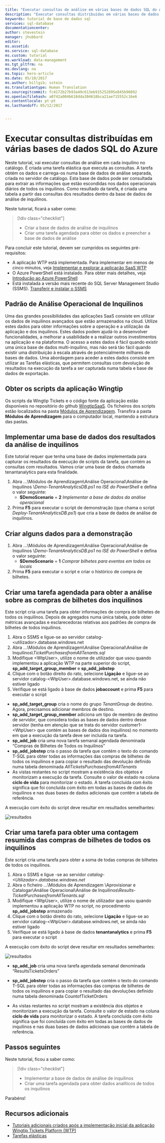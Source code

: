 ```yaml
---
title: "Executar consultas de análise em várias bases de dados SQL do Azure | Microsoft Docs"
description: "Executar consultas distribuídas em várias bases de dados SQL do Azure"
keywords: tutorial de base de dados sql
services: sql-database
documentationcenter: 
author: stevestein
manager: jhubbard
editor: 
ms.assetid: 
ms.service: sql-database
ms.custom: tutorial
ms.workload: data-management
ms.tgt_pltfrm: na
ms.devlang: na
ms.topic: hero-article
ms.date: 05/10/2017
ms.author: billgib; sstein
ms.translationtype: Human Translation
ms.sourcegitcommit: fc4172b27b93a49c613eb915252895e845b96892
ms.openlocfilehash: a0742a004b618dda304618bca21ae715552c16e6
ms.contentlocale: pt-pt
ms.lasthandoff: 05/12/2017


---
```

# <a name="run-distributed-queries-across-multiple-azure-sql-databases"></a>Executar consultas distribuídas em várias bases de dados SQL do Azure

Neste tutorial, vai executar consultas de análise em cada inquilino no catálogo. É criada uma tarefa elástica que executa as consultas. A tarefa obtém os dados e carrega-os numa base de dados de análise separada, criada no servidor de catálogo. Esta base de dados pode ser consultada para extrair as informações que estão escondidas nos dados operacionais diários de todos os inquilinos. Como resultado da tarefa, é criada uma tabela a partir das consultas dos resultados dentro da base de dados de análise de inquilinos.


Neste tutorial, ficará a saber como:

> [!div class="checklist"]
> * Criar a base de dados de análise de inquilinos
> * Criar uma tarefa agendada para obter os dados e preencher a base de dados de análise

Para concluir este tutorial, devem ser cumpridos os seguintes pré-requisitos:

* A aplicação WTP está implementada. Para implementar em menos de cinco minutos, veja [Implementar e explorar a aplicação SaaS WTP](sql-database-saas-tutorial.md)
* O Azure PowerShell está instalado. Para obter mais detalhes, veja [Introdução ao Azure PowerShell](https://docs.microsoft.com/powershell/azure/get-started-azureps)
* Está instalada a versão mais recente do SQL Server Management Studio (SSMS). [Transferir e instalar o SSMS](https://docs.microsoft.com/sql/ssms/download-sql-server-management-studio-ssms)

## <a name="tenant-operational-analytics-pattern"></a>Padrão de Análise Operacional de Inquilinos

Uma das grandes possibilidades das aplicações SaaS consiste em utilizar os dados de inquilinos avançados que estão armazenados na cloud. Utilize estes dados para obter informações sobre a operação e a utilização da aplicação e dos inquilinos. Estes dados podem ajudá-lo a desenvolver funcionalidades, a melhorar a usabilidade e a realizar outros investimentos na aplicação e na plataforma. O acesso a estes dados é fácil quando existir uma única base de dados multi-inquilino, mas não será tão fácil quando existir uma distribuição à escala através de potencialmente milhares de bases de dados. Uma abordagem para aceder a estes dados consiste em utilizar as Tarefas elásticas, que permitem consultas com devolução de resultados na execução da tarefa a ser capturada numa tabela e base de dados de exportação.

## <a name="get-the-wingtip-application-scripts"></a>Obter os scripts da aplicação Wingtip

Os scripts da Wingtip Tickets e o código fonte da aplicação estão disponíveis no repositório do github [WingtipSaaS](https://github.com/Microsoft/WingtipSaaS). Os ficheiros dos scripts estão localizados na pasta [Módulos de Aprendizagem](https://github.com/Microsoft/WingtipSaaS/tree/master/Learning%20Modules). Transfira a pasta **Módulos de Aprendizagem** para o computador local, mantendo a estrutura das pastas.

## <a name="deploy-a-database-for-tenant-analytics-results"></a>Implementar uma base de dados dos resultados da análise de inquilinos

Este tutorial requer que tenha uma base de dados implementada para capturar os resultados da execução de scripts da tarefa, que contém as consultas com resultados. Vamos criar uma base de dados chamada tenantanalytics para esta finalidade.

1. Abra ...\\Módulos de Aprendizagem\\Análise Operacional\\Análise de Inquilinos \\*Demo-TenantAnalyticsDB.ps1* no *ISE do PowerShell* e defina o valor seguinte:
   * **$DemoScenario** = **2** *Implementar a base de dados da análise operacional*
1. Prima **F5** para executar o script de demonstração (que chama o script *Deploy-TenantAnalyticsDB.ps1*) que cria a base de dados de análise de inquilinos.

## <a name="create-some-data-for-the-demo"></a>Criar alguns dados para a demonstração

1. Abra ...\\Módulos de Aprendizagem\\Análise Operacional\\Análise de Inquilinos \\*Demo-TenantAnalyticsDB.ps1* no *ISE do PowerShell* e defina o valor seguinte:
   * **$DemoScenario** = **1** *Comprar bilhetes para eventos em todos os locais*
1. Prima **F5** para executar o script e criar o histórico de compra de bilhetes.


## <a name="create-a-scheduled-job-to-retrieve-tenant-analytics-about-ticket-purchases"></a>Criar uma tarefa agendada para obter a análise sobre as compras de bilhetes dos inquilinos

Este script cria uma tarefa para obter informações de compra de bilhetes de todos os inquilinos. Depois de agregados numa única tabela, pode obter métricas avançadas e esclarecedoras relativas aos padrões de compra de bilhetes de todos inquilinos.

1. Abra o SSMS e ligue-se ao servidor catalog-\<utilizador\>.database.windows.net
1. Abra ...\\Módulos de Aprendizagem\\Análise Operacional\\Análise de Inquilinos\\*TicketPurchasesfromAllTenants.sql*
1. Modifique \<WtpUser\>, utilize o nome de utilizador que usou quando implementou a aplicação WTP na parte superior do script, **sp\_add\_target\_group\_member** e **sp\_add\_jobstep**
1. Clique com o botão direito do rato, selecione **Ligação** e ligue-se ao servidor catalog-\<WtpUser\>.database.windows.net, se ainda não estiver ligado
1. Verifique se está ligado à base de dados **jobaccount** e prima **F5** para executar o script

* **sp\_add\_target\_group** cria o nome do grupo *TenantGroup* de destino. Agora, precisamos adicionar membros de destino.
* **sp\_add\_target\_group\_member** adiciona um tipo de membro de destino de *servidor*, que considera todas as bases de dados dentro desse servidor (tenha em atenção que se trata do servidor customer1-&lt;WtpUser&gt; que contém as bases de dados dos inquilinos) no momento em que a execução da tarefa deve ser incluída na tarefa.
* **sp\_add\_job** cria uma nova tarefa semanal agendada denominada “Compras de Bilhetes de Todos os Inquilinos”
* **sp\_add\_jobstep** cria o passo da tarefa que contém o texto do comando T-SQL para obter todas as informações das compras de bilhetes de todos os inquilinos e para copiar o resultado das devolução definido numa tabela denominada *AllTicketsPurchasesfromAllTenants*
* As vistas restantes no script mostram a existência dos objetos e monitorizam a execução da tarefa. Consulte o valor de estado na coluna **ciclo de vida** para monitorizar o estado. A tarefa concluída com êxito significa que foi concluída com êxito em todas as bases de dados de inquilinos e nas duas bases de dados adicionais que contêm a tabela de referência.

A execução com êxito do script deve resultar em resultados semelhantes:

![resultados](media/sql-database-saas-tutorial-tenant-analytics/ticket-purchases-job.png)

## <a name="create-a-job-to-retrieve-a-summary-count-of-ticket-purchases-from-all-tenants"></a>Criar uma tarefa para obter uma contagem resumida das compras de bilhetes de todos os inquilinos

Este script cria uma tarefa para obter a soma de todas compras de bilhetes de todos os inquilinos.

1. Abra o SSMS e ligue -se ao servidor *catalog-&lt;Utilizador&gt;.database.windows.net*
1. Abra o ficheiro ...\\Módulos de Aprendizagem \\Aprovisionar e Catalogar\\Análise Operacional\\Análise de Inquilinos\\*Results-TicketPurchasesfromAllTenants.sql*
1. Modifique &lt;WtpUser&gt;, utilize o nome de utilizador que usou quando implementou a aplicação WTP no script, no procedimento **sp\_add\_jobstep** armazenado
1. Clique com o botão direito do rato, selecione **Ligação** e ligue-se ao servidor catalog-\<WtpUser\>.database.windows.net, se ainda não estiver ligado
1. Verifique se está ligado à base de dados **tenantanalytics** e prima **F5** para executar o script

A execução com êxito do script deve resultar em resultados semelhantes:

![resultados](media/sql-database-saas-tutorial-tenant-analytics/total-sales.png)



* **sp\_add\_job** cria uma nova tarefa agendada semanal denominada “ResultsTicketsOrders”

* **sp\_add\_jobstep** cria o passo da tarefa que contém o texto do comando T-SQL para obter todas as informações das compras de bilhetes de todos os inquilinos e para copiar o resultado das devoluções definido numa tabela denominada CountofTicketOrders

* As vistas restantes no script mostram a existência dos objetos e monitorizam a execução da tarefa. Consulte o valor de estado na coluna **ciclo de vida** para monitorizar o estado. A tarefa concluída com êxito significa que foi concluída com êxito em todas as bases de dados de inquilinos e nas duas bases de dados adicionais que contêm a tabela de referência.


## <a name="next-steps"></a>Passos seguintes

Neste tutorial, ficou a saber como:

> [!div class="checklist"]
> * Implementar a base de dados de análise de inquilinos
> * Criar uma tarefa agendada para obter dados analíticos de todos os inquilinos

Parabéns!

## <a name="additional-resources"></a>Recursos adicionais

* [Tutoriais adicionais criados após a implementação inicial da aplicação Wingtip Tickets Platform (WTP)](sql-database-wtp-overview.md#sql-database-wtp-saas-tutorials)
* [Tarefas elásticas](sql-database-elastic-jobs-overview.md)
